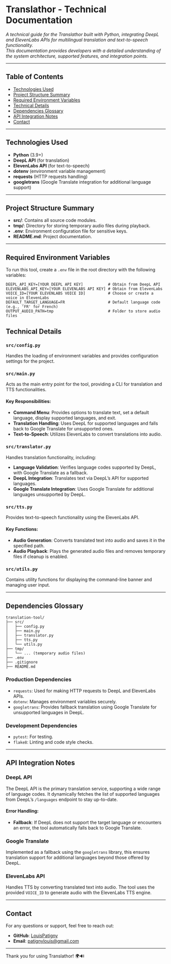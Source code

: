 ﻿# Translathor - Technical Documentation

_A technical guide for the Translathor built with Python, integrating DeepL and ElevenLabs APIs for multilingual translation and text-to-speech functionality.  
This documentation provides developers with a detailed understanding of the system architecture, supported features, and integration points._

---

## Table of Contents
- [Technologies Used](#technologies-used)
- [Project Structure Summary](#project-structure-summary)
- [Required Environment Variables](#required-environment-variables)
- [Technical Details](#technical-details)
- [Dependencies Glossary](#dependencies-glossary)
- [API Integration Notes](#api-integration-notes)
- [Contact](#contact)

---

## Technologies Used

- **Python** (3.9+)
- **DeepL API** (for translation)
- **ElevenLabs API** (for text-to-speech)
- **dotenv** (environment variable management)
- **requests** (HTTP requests handling)
- **googletrans** (Google Translate integration for additional language support)

---

## Project Structure Summary


- **src/**: Contains all source code modules.
- **tmp/**: Directory for storing temporary audio files during playback.
- **.env**: Environment configuration file for sensitive keys.
- **README.md**: Project documentation.

---

## Required Environment Variables

To run this tool, create a `.env` file in the root directory with the following variables:

```
DEEPL_API_KEY=[YOUR DEEPL API KEY]           # Obtain from DeepL API
ELEVENLABS_API_KEY=[YOUR ELEVENLABS API KEY] # Obtain from ElevenLabs
VOICE_ID=[YOUR ELEVENLABS VOICE ID]          # Choose or create a voice in ElevenLabs
DEFAULT_TARGET_LANGUAGE=FR                   # Default language code (e.g., 'FR' for French)
OUTPUT_AUDIO_PATH=tmp                        # Folder to store audio files
```

## Technical Details

### `src/config.py`
Handles the loading of environment variables and provides configuration settings for the project.

### `src/main.py`
Acts as the main entry point for the tool, providing a CLI for translation and TTS functionalities.

#### Key Responsibilities:
- **Command Menu**: Provides options to translate text, set a default language, display supported languages, and exit.
- **Translation Handling**: Uses DeepL for supported languages and falls back to Google Translate for unsupported ones.
- **Text-to-Speech**: Utilizes ElevenLabs to convert translations into audio.

### `src/translator.py`
Handles translation functionality, including:

- **Language Validation**: Verifies language codes supported by DeepL, with Google Translate as a fallback.
- **DeepL Integration**: Translates text via DeepL’s API for supported languages.
- **Google Translate Integration**: Uses Google Translate for additional languages unsupported by DeepL.

### `src/tts.py`
Provides text-to-speech functionality using the ElevenLabs API.

#### Key Functions:
- **Audio Generation**: Converts translated text into audio and saves it in the specified path.
- **Audio Playback**: Plays the generated audio files and removes temporary files if cleanup is enabled.

### `src/utils.py`
Contains utility functions for displaying the command-line banner and managing user input.

---

## Dependencies Glossary
```
translation-tool/
├── src/
│   ├── config.py
│   ├── main.py
│   ├── translator.py
│   ├── tts.py
│   └── utils.py
├── tmp/
│   └── ... (temporary audio files)
├── .env
├── .gitignore
├── README.md
```

### Production Dependencies
- `requests`: Used for making HTTP requests to DeepL and ElevenLabs APIs.
- `dotenv`: Manages environment variables securely.
- `googletrans`: Provides fallback translation using Google Translate for unsupported languages in DeepL.

### Development Dependencies
- `pytest`: For testing.
- `flake8`: Linting and code style checks.

---

## API Integration Notes

### DeepL API
The DeepL API is the primary translation service, supporting a wide range of language codes. It dynamically fetches the list of supported languages from DeepL’s `/languages` endpoint to stay up-to-date.

#### Error Handling:
- **Fallback**: If DeepL does not support the target language or encounters an error, the tool automatically falls back to Google Translate.

### Google Translate
Implemented as a fallback using the `googletrans` library, this ensures translation support for additional languages beyond those offered by DeepL.

### ElevenLabs API
Handles TTS by converting translated text into audio. The tool uses the provided `VOICE_ID` to generate audio with the ElevenLabs TTS engine.

---

## Contact

For any questions or support, feel free to reach out:

- **GitHub**: [LouisPatigny](https://github.com/LouisPatigny)
- **Email**: patignylouis@gmail.com

---

Thank you for using Translathor! 🌍🔊
